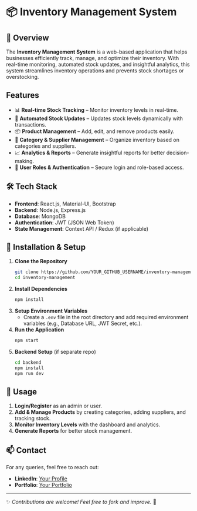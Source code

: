 # 📦 Inventory Management System

## 📝 Overview
The **Inventory Management System** is a web-based application that helps businesses efficiently track, manage, and optimize their inventory. With real-time monitoring, automated stock updates, and insightful analytics, this system streamlines inventory operations and prevents stock shortages or overstocking.

##  Features
- 📊 **Real-time Stock Tracking** – Monitor inventory levels in real-time.
- 🔄 **Automated Stock Updates** – Updates stock levels dynamically with transactions.
- 📦 **Product Management** – Add, edit, and remove products easily.
- 📜 **Category & Supplier Management** – Organize inventory based on categories and suppliers.
- 📈 **Analytics & Reports** – Generate insightful reports for better decision-making.
- 👥 **User Roles & Authentication** – Secure login and role-based access.

## 🛠️ Tech Stack
- **Frontend**: React.js, Material-UI, Bootstrap
- **Backend**: Node.js, Express.js
- **Database**: MongoDB
- **Authentication**: JWT (JSON Web Token)
- **State Management**: Context API / Redux (if applicable)

## 📌 Installation & Setup
1. **Clone the Repository**
   ```sh
   git clone https://github.com/YOUR_GITHUB_USERNAME/inventory-management.git
   cd inventory-management
   ```
2. **Install Dependencies**
   ```sh
   npm install
   ```
3. **Setup Environment Variables**
   - Create a `.env` file in the root directory and add required environment variables (e.g., Database URL, JWT Secret, etc.).
4. **Run the Application**
   ```sh
   npm start
   ```
5. **Backend Setup** (if separate repo)
   ```sh
   cd backend
   npm install
   npm run dev
   ```

## 🎯 Usage
1. **Login/Register** as an admin or user.
2. **Add & Manage Products** by creating categories, adding suppliers, and tracking stock.
3. **Monitor Inventory Levels** with the dashboard and analytics.
4. **Generate Reports** for better stock management.



## 📫 Contact
For any queries, feel free to reach out:
- **LinkedIn**: [Your Profile](https://www.linkedin.com/in/YOUR_PROFILE/)
- **Portfolio**: [Your Portfolio](https://YOUR_PORTFOLIO_LINK/)

---

✨ *Contributions are welcome! Feel free to fork and improve.* 🚀

